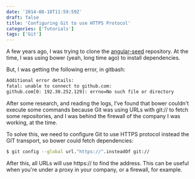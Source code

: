 ```yaml
---
date: '2014-08-18T11:59:59Z'
draft: false
title: 'Configuring Git to use HTTPS Protocol'
categories: ['Tutorials']
tags: ['Git']
---
```


A few years ago, I was trying to clone the [angular-seed](https://github.com/angular/angular-seed) repository. At the time, I was using bower (yeah, long time ago) to install dependencies.

But, I was getting the following error, in gitbash:

```bash
Additional error details:
fatal: unable to connect to github.com:
github.com[0: 192.30.252.129]: errno=No such file or directory
```

After some research, and reading the logs, I’ve found that bower couldn't execute some commands because Git was using URLs with git:// to fetch some repositories, and I was behind the firewall of the company I was working, at the time.

To solve this, we need to configure Git to use HTTPS protocol instead the GIT transport, so bower could fetch dependencies:

```bash
$ git config --global url."https://".insteadOf git://
```

After this, all URLs will use https:// to find the address. This can be useful when you're under a proxy in your company, or a firewall, for example.